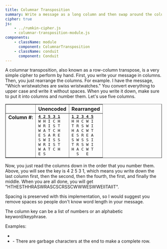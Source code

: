 ```yaml
---
title: Columnar Transposition
summary: Write a message as a long column and then swap around the columns.  Read the message going down the columns. A simple cypher, but one that is featured on the Kryptos sculpture at the CIA headquarters.
cipher: true
js:
    - ../rumkin-cipher.js
    - columnar-transposition-module.js
components:
    - className: module
      component: ColumnarTransposition
    - className: conduit
      component: Conduit
---
```


A columnar transposition, also known as a row-column transpose, is a very simple cipher to perform by hand. First, you write your message in columns. Then, you just rearrange the columns. For example. I have the message, "Which wristwatches are swiss wristwatches." You convert everything to upper case and write it without spaces. When you write it down, make sure to put it into columns and number them. Let's use five columns.

<table align=center border=1 cellpadding=3 cellspacing=0>
<tr><td>&nbsp;</td><th>Unencoded</th><th>Rearranged</th></tr>
<tr><td valign=top>
<b>Column #:</b>
</td><td>
<tt><b><u>4 2 5 3 1</u></b><br>
W H I C H<br>
W R I S T<br>
W A T C H<br>
E S A R E<br>
S W I S S<br>
W R I S T<br>
W A T C H<br>
E S</tt>
</td><td>
<tt><b><u>1 2 3 4 5</u></b><br>
H H C W I<br>
T R S W I<br>
H A C W T<br>
E S R E A<br>
S W S S I<br>
T R S W I<br>
H A C W T<br>
&nbsp; S &nbsp; E</tt>
</td></tr>
</table>

Now, you just read the columns down in the order that you number them. Above, you will see the key is 4 2 5 3 1, which means you write down the last column first, then the second, then the fourth, the first, and finally the middle. When you are all done, you will get "HTHESTHHRASWRASCSCRSSCWWWESWWEIITAIIT".

Spacing is preserved with this implementation, so I would suggest you remove spaces so people don't know word length in your message.

The column key can be a list of numbers or an alphabetic keyword/keyphrase.

Examples:

-   <span class="conduit" data-label="My Example" data-topic="columnarTransposition" data-payload-direction="ENCRYPT" data-payload-alphabet="English" data-payload-key="4 2 5 3 1" data-payload-dupes-backwards="false" data-payload-column-order="false" data-payload-input="Which wristwatches are swiss wristwatches."></span>
-   <span class="conduit" data-label="Wikipedia" data-topic="columnarTransposition" data-payload-direction="DECRYPT" data-payload-alphabet="English" data-payload-key="ZEBRAS" data-payload-dupes-backwards="false" data-payload-column-order="false" data-payload-input="EVLNE ACDTK ESEAQ ROFOJ DEECU WIREE"></span> - There are garbage characters at the end to make a complete row.

<div class="module"></div>
